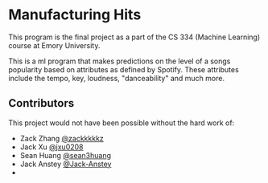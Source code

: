 # Manufacturing Hits

This program is the final project as a part of the CS 334 (Machine Learning) course at Emory University.

This is a ml program that makes predictions on the level of a songs popularity based on attributes as defined by Spotify. These attributes include the tempo, key, loudness, "danceability" and much more.

## Contributors

This project would not have been possible without the hard work of:
- Zack Zhang [@zackkkkkz](https://github.com/zackkkkkz)
- Jack Xu [@jxu0208](https://github.com/jxu0208)
- Sean Huang [@sean3huang](https://github.com/sean3huang)
- Jack Anstey [@Jack-Anstey](https://github.com/Jack-Anstey)
- 
